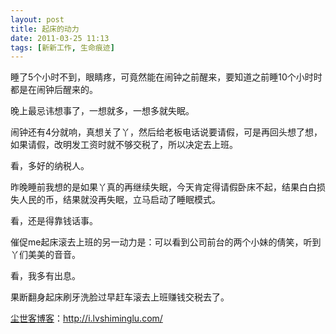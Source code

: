 ```yaml
---
layout: post
title: 起床的动力
date: 2011-03-25 11:13
tags: [新新工作, 生命痕迹]
---
```

睡了5个小时不到，眼睛疼，可竟然能在闹钟之前醒来，要知道之前睡10个小时时都是在闹钟后醒来的。

晚上最忌讳想事了，一想就多，一想多就失眠。

闹钟还有4分就响，真想关了丫，然后给老板电话说要请假，可是再回头想了想，如果请假，改明发工资时就不够交税了，所以决定去上班。

看，多好的纳税人。

昨晚睡前我想的是如果丫真的再继续失眠，今天肯定得请假卧床不起，结果白白损失人民的币，结果就没再失眠，立马启动了睡眠模式。

看，还是得靠钱话事。

催促me起床滚去上班的另一动力是：可以看到公司前台的两个小妹的倩笑，听到丫们美美的音音。

看，我多有出息。

果断翻身起床刷牙洗脸过早赶车滚去上班赚钱交税去了。

<a href="http://i.lvshiminglu.com/">尘世客博客</a>：<a href="http://i.lvshiminglu.com/">http://i.lvshiminglu.com/</a>

